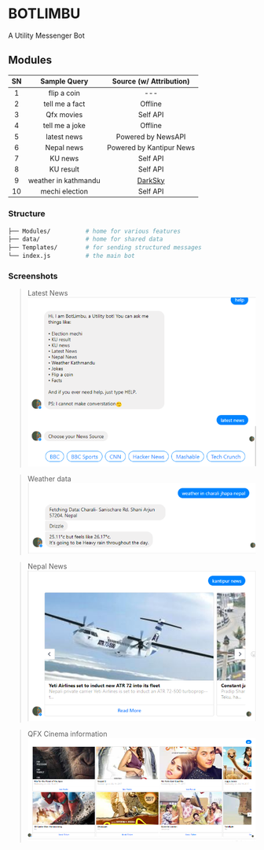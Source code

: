 # BOTLIMBU
A Utility Messenger Bot

## Modules

| SN | Sample Query | Source (w/ Attribution) |
|:-:|:-:|:-:|
| 1 | flip a coin | --- |
| 2 | tell me a fact | Offline |
| 3 | Qfx movies | Self API |
| 4 | tell me a joke | Offline |
| 5 | latest news | Powered by NewsAPI |
| 6 | Nepal news | Powered by Kantipur News |
| 7 | KU news | Self API |
| 8 | KU result | Self API |
| 9 | weather in kathmandu | [DarkSky](https://www.darksky.net) |
| 10 | mechi election | Self API |

### Structure

```sh
├── Modules/          # home for various features
├── data/             # home for shared data
├── Templates/        # for sending structured messages
└── index.js          # the main bot
```

### Screenshots

> Latest News 
> ![Latest News](https://raw.githubusercontent.com/adityathebe/botLimbu/master/data/img/screenshot_1.png)

> Weather data 
> ![Weather Data](https://raw.githubusercontent.com/adityathebe/botLimbu/master/data/img/screenshot_2.png)

> Nepal News 
> ![Nepal News](https://raw.githubusercontent.com/adityathebe/botLimbu/master/data/img/screenshot_3.png)

> QFX Cinema information 
> ![QFX Cinema](https://raw.githubusercontent.com/adityathebe/botLimbu/master/data/img/screenshot_4.png)
